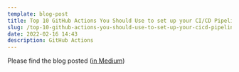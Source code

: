 ```yaml
---
template: blog-post
title: Top 10 GitHub Actions You Should Use to set up your CI/CD Pipeline
slug: /top-10-github-actions-you-should-use-to-set-up-your-cicd-pipeline
date: 2022-02-16 14:43
description: GitHub Actions
---
```

Please find the blog posted 
(<a href="https://medium.com/thundra/top-10-github-actions-you-should-use-to-set-up-your-ci-cd-pipeline-918412b00e2e" target="_blank">in Medium</a>)